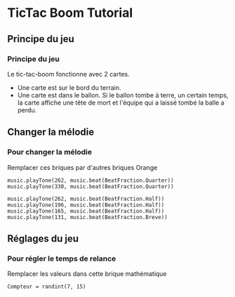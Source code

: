# TicTac Boom Tutorial

## Principe du jeu
### Principe du jeu
Le tic-tac-boom fonctionne avec 2 cartes.
- Une carte est sur le bord du terrain.
- Une carte est dans le ballon.
Si le ballon tombe à terre, un certain temps, 
la carte affiche une tête de mort et l'équipe qui a laissé tombé la balle a perdu.

## Changer la mélodie 
### Pour changer la mélodie 
Remplacer ces briques par d'autres briques Orange
```blocks
music.playTone(262, music.beat(BeatFraction.Quarter))
music.playTone(330, music.beat(BeatFraction.Quarter))
```
```blocks
music.playTone(262, music.beat(BeatFraction.Half))
music.playTone(196, music.beat(BeatFraction.Half))
music.playTone(165, music.beat(BeatFraction.Half))
music.playTone(131, music.beat(BeatFraction.Breve))
```

## Réglages du jeu
### Pour régler le temps de relance
Remplacer les valeurs dans cette brique mathématique
```blocks
Compteur = randint(7, 15)
```

<script src="https://makecode.com/gh-pages-embed.js"></script><script>makeCodeRender("{{ site.makecode.home_url }}", "{{ site.github.owner_name }}/{{ site.github.repository_name }}");</script>
